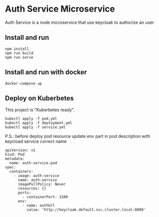# Auth Service Microservice

Auth Service is a node microservice that use keycloak to authorize an user

## Install and run

```
npm install
npm run build
npm run serve
```

## Install and run with docker

```
docker-compose up
```

## Deploy on Kuberbetes

This project is "Kuberbetes ready". 

```
kubectl apply -f pod.yml
kubectl apply -f deployment.yml
kubectl apply -f service.yml
```

P.S.: before deploy pod resource update env part in pod description with keycload service correct name

```
apiVersion: v1
kind: Pod
metadata:
  name: auth-service.pod
spec:
  containers:
    - image: auth-service
      name: auth-service
      imagePullPolicy: Never
      resources: {}
      ports:
        - containerPort: 3100
      env:
        - name: authUrl
          value: 'http://keycloak.default.svc.cluster.local:8080'
```

